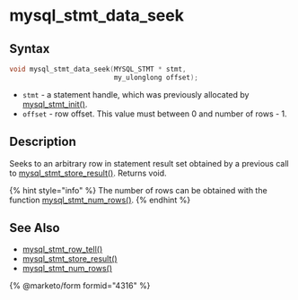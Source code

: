 # mysql\_stmt\_data\_seek

## Syntax

```c
void mysql_stmt_data_seek(MYSQL_STMT * stmt,
                          my_ulonglong offset);
```

* `stmt` - a statement handle, which was previously allocated by [mysql\_stmt\_init()](mysql_stmt_init.md).
* `offset` - row offset. This value must between 0 and number of rows - 1.

## Description

Seeks to an arbitrary row in statement result set obtained by a previous call to [mysql\_stmt\_store\_result()](mysql_stmt_store_result.md). Returns void.

{% hint style="info" %}
The number of rows can be obtained with the function [mysql\_stmt\_num\_rows()](mysql_stmt_num_rows.md).
{% endhint %}

## See Also

* [mysql\_stmt\_row\_tell()](mysql_stmt_row_tell.md)
* [mysql\_stmt\_store\_result()](mysql_stmt_store_result.md)
* [mysql\_stmt\_num\_rows()](mysql_stmt_num_rows.md)


{% @marketo/form formid="4316" %}
